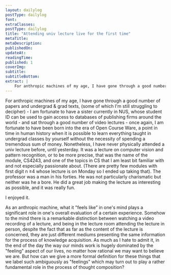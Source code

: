 ```yaml
---
layout: dailylog
postType: dailylog
font:
extraClasses:
postType: dailylog
title: "Attending univ lecture live for the first time"
metaTitle:
metaDescription:
publishedOn:
updateAt:
readingTime:
published: 1
coverImg:
subtitle:
subtitleBottom:
extract: |
    For anthropic machines of my age, I have gone through a good number of papers and undergrad & grad texts, (some of which I'm still struggling to decipher) - I am fortunate to have a sister currently in NUS, whose student ID can be used to gain access to databases of publishing firms around the world - and sat through a good number of video lectures - once again, I am fortunate to have been born into the era of Open Course Ware, a point in time in human history when it is possible to learn everything taught in undergrad classes by yourself without the necessity of spending a tremendous sum of money. Nonetheless, I have never physically attended a univ lecture before, until yesterday. It was a lecture on computer vision and pattern recognition, or to be more precise, that was the name of the module, CS4243, and one of the topics in CS that I am least bit familiar with and not especially passionate about. (There are pretty few modules with first digit n &ge;4 whose lecture is on Monday so I ended up taking that). The professor was a man in his forties. He was not particularly charismatic but neither was he a bore. He did a great job making the lecture as interesting as possible, and it was really fun.
---
```


For anthropic machines of my age, I have gone through a good number of papers and undergrad & grad texts, (some of which I'm still struggling to decipher) - I am fortunate to have a sister currently in NUS, whose student ID can be used to gain access to databases of publishing firms around the world - and sat through a good number of video lectures - once again, I am fortunate to have been born into the era of Open Course Ware, a point in time in human history when it is possible to learn everything taught in undergrad classes by yourself without the necessity of spending a tremendous sum of money. Nonetheless, I have never physically attended a univ lecture before, until yesterday.  It was a lecture on computer vision and pattern recognition, or to be more precise, that was the name of the module, CS4243, and one of the topics in CS that I am least bit familiar with and not especially passionate about. (There are pretty few modules with first digit n &ge;4 whose lecture is on Monday so I ended up taking that). The professor was a man in his forties. He was not particularly charismatic but neither was he a bore. He did a great job making the lecture as interesting as possible, and it was really fun.

I enjoyed it.

As an anthropic machine, what it "feels like” in one's mind plays a significant role in one's overall evaluation of a certain experience. Somehow to the mind there is a remarkable distinction between watching a video recording of a lecture, and being in the lecture room attending the lecture in person, despite the fact that as far as the content of the lecture is concerned, they are just different mediums presenting the same information for the process of knowledge acquisition. As much as I hate to admit it, in the end of the day the way our minds work is hugely dominated by the "feeling" aspect of our lives, no matter how rational we may want to believe we are. But how can we give a more formal definition for these things that we label such ambiguously as "feelings" which may turn out to play a rather fundamental role in the process of thought composition?
